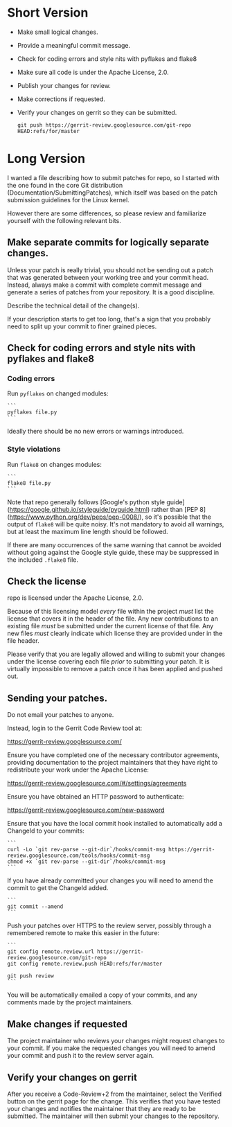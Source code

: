 # Short Version

 - Make small logical changes.
 - Provide a meaningful commit message.
 - Check for coding errors and style nits with pyflakes and flake8
 - Make sure all code is under the Apache License, 2.0.
 - Publish your changes for review.
 - Make corrections if requested.
 - Verify your changes on gerrit so they can be submitted.

   `git push https://gerrit-review.googlesource.com/git-repo HEAD:refs/for/master`


# Long Version

I wanted a file describing how to submit patches for repo,
so I started with the one found in the core Git distribution
(Documentation/SubmittingPatches), which itself was based on the
patch submission guidelines for the Linux kernel.

However there are some differences, so please review and familiarize
yourself with the following relevant bits.


## Make separate commits for logically separate changes.

Unless your patch is really trivial, you should not be sending
out a patch that was generated between your working tree and your
commit head.  Instead, always make a commit with complete commit
message and generate a series of patches from your repository.
It is a good discipline.

Describe the technical detail of the change(s).

If your description starts to get too long, that's a sign that you
probably need to split up your commit to finer grained pieces.


## Check for coding errors and style nits with pyflakes and flake8

### Coding errors

Run `pyflakes` on changed modules:
    
    ```
    pyflakes file.py
    ```

Ideally there should be no new errors or warnings introduced.

### Style violations

Run `flake8` on changes modules:
    
    ```
    flake8 file.py
    ```

Note that repo generally follows [Google's python style guide]
(https://google.github.io/styleguide/pyguide.html) rather than [PEP 8]
(https://www.python.org/dev/peps/pep-0008/), so it's possible that
the output of `flake8` will be quite noisy. It's not mandatory to
avoid all warnings, but at least the maximum line length should be
followed.

If there are many occurrences of the same warning that cannot be
avoided without going against the Google style guide, these may be
suppressed in the included `.flake8` file.

## Check the license

repo is licensed under the Apache License, 2.0.

Because of this licensing model *every* file within the project
*must* list the license that covers it in the header of the file.
Any new contributions to an existing file *must* be submitted under
the current license of that file.  Any new files *must* clearly
indicate which license they are provided under in the file header.

Please verify that you are legally allowed and willing to submit your
changes under the license covering each file *prior* to submitting
your patch.  It is virtually impossible to remove a patch once it
has been applied and pushed out.


## Sending your patches.

Do not email your patches to anyone.

Instead, login to the Gerrit Code Review tool at:

  <https://gerrit-review.googlesource.com/>

Ensure you have completed one of the necessary contributor
agreements, providing documentation to the project maintainers that
they have right to redistribute your work under the Apache License:

  <https://gerrit-review.googlesource.com/#/settings/agreements>

Ensure you have obtained an HTTP password to authenticate:

  <https://gerrit-review.googlesource.com/new-password>

Ensure that you have the local commit hook installed to automatically
add a ChangeId to your commits:

    ```
    curl -Lo `git rev-parse --git-dir`/hooks/commit-msg https://gerrit-review.googlesource.com/tools/hooks/commit-msg
    chmod +x `git rev-parse --git-dir`/hooks/commit-msg
    ```

If you have already committed your changes you will need to amend the commit
to get the ChangeId added.

    ```
    git commit --amend
    ```

Push your patches over HTTPS to the review server, possibly through
a remembered remote to make this easier in the future:

    ```
    git config remote.review.url https://gerrit-review.googlesource.com/git-repo
    git config remote.review.push HEAD:refs/for/master

    git push review
    ```

You will be automatically emailed a copy of your commits, and any
comments made by the project maintainers.


## Make changes if requested

The project maintainer who reviews your changes might request changes to your
commit. If you make the requested changes you will need to amend your commit
and push it to the review server again.


## Verify your changes on gerrit

After you receive a Code-Review+2 from the maintainer, select the Verified
button on the gerrit page for the change. This verifies that you have tested
your changes and notifies the maintainer that they are ready to be submitted.
The maintainer will then submit your changes to the repository.
